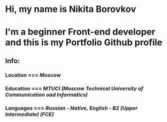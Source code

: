 # Hi, my name is **Nikita Borovkov**
# I'm a beginner Front-end developer and this is my Portfolio Github profile


## Info:
### Location === *Moscow*
### Education === *MTUCI (Moscow Technical University of Communication oad Informatics)*
### Languages === *Russian - Native, English - B2 (Upper Intermediate) (FCE)*


